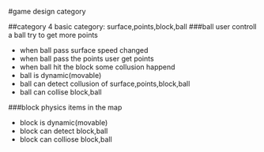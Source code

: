 #game design category

##category
 4 basic category: surface,points,block,ball 
###ball
user controll a ball try to get more points
- when ball pass surface speed changed
- when ball pass the points user get points
- when ball hit the block some collusion happend
- ball is dynamic(movable)
- ball can detect collusion of surface,points,block,ball
- ball can collise block,ball
 
###block
physics items in the map
- block is dynamic(movable)
- block can detect block,ball
- block can colliose block,ball
